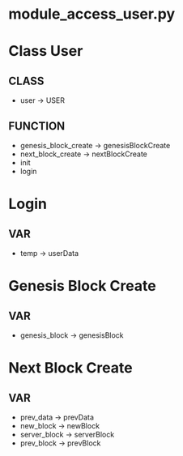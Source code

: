 # module_access_user.py

# Class User

## CLASS
- user -> USER 


## FUNCTION
- genesis_block_create -> genesisBlockCreate 
- next_block_create -> nextBlockCreate 
- init 
- login

# Login 

## VAR
-  temp -> userData


# Genesis Block Create

## VAR
- genesis_block -> genesisBlock 


# Next Block Create

## VAR
- prev_data -> prevData 
- new_block -> newBlock 
- server_block -> serverBlock 
- prev_block -> prevBlock 
